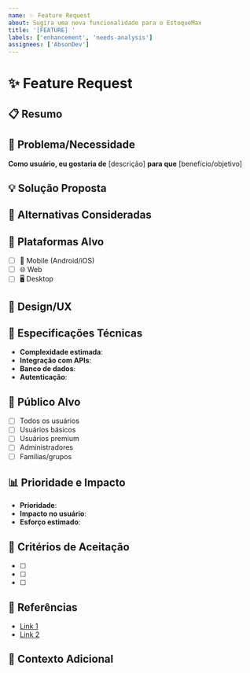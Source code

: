 ```yaml
---
name: ✨ Feature Request
about: Sugira uma nova funcionalidade para o EstoqueMax
title: '[FEATURE] '
labels: ['enhancement', 'needs-analysis']
assignees: ['AbsonDev']
---
```


# ✨ Feature Request

## 📋 Resumo
<!-- Descrição clara e concisa da funcionalidade proposta -->

## 🎯 Problema/Necessidade
<!-- Explique o problema que esta funcionalidade resolveria -->
**Como usuário, eu gostaria de** [descrição] **para que** [benefício/objetivo]

## 💡 Solução Proposta
<!-- Descrição detalhada de como você imagina que deveria funcionar -->

## 🔄 Alternativas Consideradas
<!-- Descreva soluções alternativas que você considerou -->

## 📱 Plataformas Alvo
- [ ] 📱 Mobile (Android/iOS)
- [ ] 🌐 Web
- [ ] 🖥️ Desktop

## 🎨 Design/UX
<!-- Mockups, wireframes ou descrição da interface -->

## 📐 Especificações Técnicas
<!-- Detalhes técnicos se você tiver conhecimento -->
- **Complexidade estimada**: <!-- Baixa/Média/Alta -->
- **Integração com APIs**: <!-- Sim/Não - quais? -->
- **Banco de dados**: <!-- Mudanças necessárias? -->
- **Autenticação**: <!-- Requer permissões especiais? -->

## 👥 Público Alvo
<!-- Quem seria beneficiado por esta funcionalidade -->
- [ ] Todos os usuários
- [ ] Usuários básicos
- [ ] Usuários premium
- [ ] Administradores
- [ ] Famílias/grupos

## 📊 Prioridade e Impacto
- **Prioridade**: <!-- Crítica/Alta/Média/Baixa -->
- **Impacto no usuário**: <!-- Alto/Médio/Baixo -->
- **Esforço estimado**: <!-- Pequeno/Médio/Grande -->

## 🧪 Critérios de Aceitação
<!-- Como saberemos que esta funcionalidade foi implementada corretamente -->
- [ ] <!-- Critério 1 -->
- [ ] <!-- Critério 2 -->
- [ ] <!-- Critério 3 -->

## 🔗 Referências
<!-- Links para inspiração, documentação ou exemplos -->
- [Link 1](url)
- [Link 2](url)

## 💭 Contexto Adicional
<!-- Qualquer informação adicional sobre a funcionalidade --> 